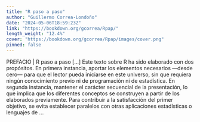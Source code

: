 ```yaml
---
title: "R paso a paso"
author: "Guillermo Correa-Londoño"
date: "2024-05-06T18:59:23Z"
link: "https://bookdown.org/gcorrea/Rpap/"
length_weight: "12.4%"
cover: "https://bookdown.org/gcorrea/Rpap/images/cover.png"
pinned: false
---
```


PREFACIO | R paso a paso [...] Este texto sobre R ha sido elaborado con dos propósitos. En primera instancia, aportar los elementos necesarios —desde cero— para que el lector pueda iniciarse en este universo, sin que requiera ningún conocimiento previo ni de programación ni de estadística. En segunda instancia, mantener el carácter secuencial de la presentación, lo que implica que los diferentes conceptos se construyen a partir de los elaborados previamente. Para contribuir a la satisfacción del primer objetivo, se evita establecer paralelos con otras aplicaciones estadísticas o lenguajes de ...

